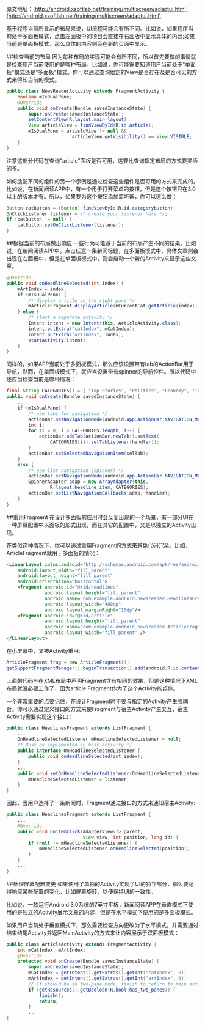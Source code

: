 原文地址：[http://android.xsoftlab.net/training/multiscreen/adaptui.html](http://android.xsoftlab.net/training/multiscreen/adaptui.html)

基于程序当前所显示的布局来说，UI流程可能会有所不同。比如说，如果程序当前处于多面板模式，点击左面板中的项目会直接在右面版中显示具体的内容;如果当前是单面板模式，那么具体的内容则会在新的页面中显示。

##检查当前的布局
因为每种布局的实现可能会有所不同，所以首先要做的事情就是检查用户当前使用的是哪种布局。比如说，你可能需要知道用户当前处于"单面板"模式还是"多面板"模式。你可以通过查询给定的View是否存在及是否可见的方式来得知当前的模式。

```java
public class NewsReaderActivity extends FragmentActivity {
    boolean mIsDualPane;
    @Override
    public void onCreate(Bundle savedInstanceState) {
        super.onCreate(savedInstanceState);
        setContentView(R.layout.main_layout);
        View articleView = findViewById(R.id.article);
        mIsDualPane = articleView != null && 
                        articleView.getVisibility() == View.VISIBLE;
    }
}
```

注意这部分代码在查询"article"面板是否可用，这要比查询指定布局的方式要灵活的多。

如何适配不同的组件的另一个示例是通过检查这些组件是否可用的方式来完成的。比如说，在新闻阅读APP中，有一个用于打开菜单的按钮，但是这个按钮只在3.0以上的版本才有。所以，如果要为这个按钮添加监听器，你可以这么做：
```java
Button catButton = (Button) findViewById(R.id.categorybutton);
OnClickListener listener = /* create your listener here */;
if (catButton != null) {
    catButton.setOnClickListener(listener);
}
```
##根据当前的布局做出响应
一些行为可能基于当前的布局产生不同的结果。比如说，在新闻阅读APP中，点击任意一条新闻标题，在多面板模式中，具体文章则会出现在右面板中，但是在单面板模式中，则会启动一个新的Activity来显示这些文章。
```java
@Override
public void onHeadlineSelected(int index) {
    mArtIndex = index;
    if (mIsDualPane) {
        /* display article on the right pane */
        mArticleFragment.displayArticle(mCurrentCat.getArticle(index));
    } else {
        /* start a separate activity */
        Intent intent = new Intent(this, ArticleActivity.class);
        intent.putExtra("catIndex", mCatIndex);
        intent.putExtra("artIndex", index);
        startActivity(intent);
    }
}
```

同样的，如果APP当前处于多面板模式，那么应该设置带有tab的ActionBar用于导航，然而，在单面板模式下，就应当设置带有spinner的导航控件。所以代码中还应当检查当前是哪种情况：
```java
final String CATEGORIES[] = { "Top Stories", "Politics", "Economy", "Technology" };
public void onCreate(Bundle savedInstanceState) {
    ....
    if (mIsDualPane) {
        /* use tabs for navigation */
        actionBar.setNavigationMode(android.app.ActionBar.NAVIGATION_MODE_TABS);
        int i;
        for (i = 0; i < CATEGORIES.length; i++) {
            actionBar.addTab(actionBar.newTab().setText(
                CATEGORIES[i]).setTabListener(handler));
        }
        actionBar.setSelectedNavigationItem(selTab);
    }
    else {
        /* use list navigation (spinner) */
        actionBar.setNavigationMode(android.app.ActionBar.NAVIGATION_MODE_LIST);
        SpinnerAdapter adap = new ArrayAdapter(this, 
                R.layout.headline_item, CATEGORIES);
        actionBar.setListNavigationCallbacks(adap, handler);
    }
}
```

##重用Fragment
在设计多面板的应用时会反复出现的一个场景，有一部分UI在一种屏幕配置中以面板的形式出现，而在其它的配置中，又是以独立的Activity出现。

在类似这种情况下，你可以通过重用Fragment的方式来避免代码冗余。比如，ArticleFragment就用于多面板的情况：
```xml
<LinearLayout xmlns:android="http://schemas.android.com/apk/res/android"
    android:layout_width="fill_parent"
    android:layout_height="fill_parent"
    android:orientation="horizontal">
    <fragment android:id="@+id/headlines"
              android:layout_height="fill_parent"
              android:name="com.example.android.newsreader.HeadlinesFragment"
              android:layout_width="400dp"
              android:layout_marginRight="10dp"/>
    <fragment android:id="@+id/article"
              android:layout_height="fill_parent"
              android:name="com.example.android.newsreader.ArticleFragment"
              android:layout_width="fill_parent" />
</LinearLayout>
```

在小屏幕中，又被Activity重用:
```java
ArticleFragment frag = new ArticleFragment();
getSupportFragmentManager().beginTransaction().add(android.R.id.content, frag).commit();
```

上面的代码与在XML布局中声明Fragment含有相同的效果，但是这种情况下XML布局就没必要工作了，因为article Fragment作为了这个Activity的组件。

一个非常重要的点要记住，在设计Fragment时不要与指定的Activity产生强耦合。你可以通过定义接口的方式来使Fragment与宿主Activity产生交互，宿主Activity需要实现这个接口：
```java
public class HeadlinesFragment extends ListFragment {
    ...
    OnHeadlineSelectedListener mHeadlineSelectedListener = null;
    /* Must be implemented by host activity */
    public interface OnHeadlineSelectedListener {
        public void onHeadlineSelected(int index);
    }
    ...
    public void setOnHeadlineSelectedListener(OnHeadlineSelectedListener listener) {
        mHeadlineSelectedListener = listener;
    }
}
```

因此，当用户选择了一条新闻时，Fragment通过接口的方式来通知宿主Activity:
```java
public class HeadlinesFragment extends ListFragment {
    ...
    @Override
    public void onItemClick(AdapterView<?> parent, 
                            View view, int position, long id) {
        if (null != mHeadlineSelectedListener) {
            mHeadlineSelectedListener.onHeadlineSelected(position);
        }
    }
    ...
}
```

##处理屏幕配置变更
如果使用了单独的Activity实现了UI的独立部分，那么要记得响应某些配置的变化，比如屏幕旋转，以便保持UI的一致性。

比如说，一款运行Android 3.0系统的7英寸平板，新闻阅读APP在垂直模式下使用的是独立的Activity展示文章的内容，但是在水平模式下使用的是多面板模式。

如果用户当前处于垂直模式下，那么需要检查方向更改为了水平模式，并需要通过结束结尾Activity并返回MainActivity的方式来让内容展示于双面板模式：
```java
public class ArticleActivity extends FragmentActivity {
    int mCatIndex, mArtIndex;
    @Override
    protected void onCreate(Bundle savedInstanceState) {
        super.onCreate(savedInstanceState);
        mCatIndex = getIntent().getExtras().getInt("catIndex", 0);
        mArtIndex = getIntent().getExtras().getInt("artIndex", 0);
        // If should be in two-pane mode, finish to return to main activity
        if (getResources().getBoolean(R.bool.has_two_panes)) {
            finish();
            return;
        }
        ...
}
```
